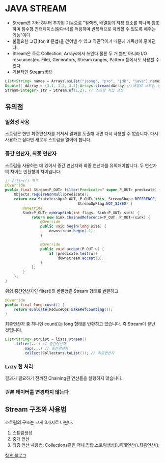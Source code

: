# JAVA STREAM

- Stream은 자바 8부터 추가된 기능으로 "컬렉션, 배열등의 저장 요소를 하나씩 참조하며 함수형 인터페이스(람다식)를 적용하며 반복적으로 처리할 수 있도록 해주는 기능"이다
- 불필요한 코딩(for, if 문법)을 걷어낼 수 있고 직관적이기 때문에 가독성이 좋아진다.
- Stream은 주로 Collection, Arrays에서 쓰인다.물론 두 개 뿐만 아니라 I/O resources(ex. File), Generators, Stream ranges, Pattern 등에서도 사용할 수 있다.
- 기본적인 Stream생성

```java
List<String> names = Arrays.asList("jeong", "pro", "jdk", "java");names.stream(); //Collection에서 스트림 생성 
Double[] dArray = {3.1, 3.2, 3.3};Arrays.stream(dArray);//배열로 스트림 생성 
Stream<Integer> str = Stream.of(1,2); // 스트림 직접 생성
```

## 유의점

### 일회성 사용

스트림은 한번 최종연산자를 거쳐서 결과를 도출해 내면 다시 사용할 수 없습니다. 다시 사용하고 싶다면 새로우 스트림을 열어야 합니다.

### 중간 연산자, 최종 연산자

스트림을 사용하는 데 있어서 중간 연산자와 최종 연산자를 유의해야합니다. 두 연산자의 차이는 반환형의 차이입니다.

```java
// filter() 코드
@Override
public final Stream<P_OUT> filter(Predicate<? super P_OUT> predicate) {
    Objects.requireNonNull(predicate);
    return new StatelessOp<P_OUT, P_OUT>(this, StreamShape.REFERENCE,
                                 StreamOpFlag.NOT_SIZED) {
        @Override
        Sink<P_OUT> opWrapSink(int flags, Sink<P_OUT> sink) {
            return new Sink.ChainedReference<P_OUT, P_OUT>(sink) {
                @Override
                public void begin(long size) {
                    downstream.begin(-1);
                }

                @Override
                public void accept(P_OUT u) {
                    if (predicate.test(u))
                        downstream.accept(u);
                }
            };
        }
    };
}
```

위의 중간연산자인 filter()의 반환형은 Stream<T> 형태로 반환하고

```java
@Override
public final long count() {
    return evaluate(ReduceOps.makeRefCounting());
}
```

최종연산자 중 하나인 count()는 long 형태를 반환하고 있습니다. 즉 Stream이 끝난 것입니다.

```java
List<String> strList = lists.stream()
	.filter(...) // 중간연산자
    	.map(...) // 중간연산자
    	.collect(Collectors.toList()); // 최종연산자
```

### Lazy 한 처리

결과가 필요하기 전까진 Chaining된 연산들을 실행하지 않습니다.

### 원본 데이터를 변경하지 않는다

## Stream 구조와 사용법

스트림의 구조는 크게 3가지로 나뉜다.

1. 스트림생성
2. 중개 연산
3. 최종 연산
   사용법: Collections같은 객체 집합.스트림생성().중개연산().최종연산();

[참조 블로그](https://wakestand.tistory.com/419)
